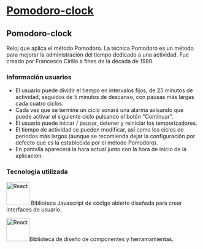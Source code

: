 # [Pomodoro-clock](https://github.com/idavid80/Pomodoro-clock)

## Pomodoro-clock

Reloj que aplica el método Pomodoro. La técnica Pomodoro es un método para mejorar la administración del tiempo dedicado a una actividad. Fue creado por Francesco Cirillo a fines de la década de 1980.

### Información usuarios

- El usuario puede dividir el tiempo en intervalos fijos, de 25 minutos de actividad, seguidos de 5 minutos de descanso, con pausas más largas cada cuatro ciclos.
- Cada vez que se termine un ciclo sonará una alarma avisando que puede activar el siguiente ciclo pulsando el botón "Continuar".
- El usuario puede iniciar / pausar, detener y reiniciar los temporizadores.
- El tiempo de actividad se pueden modificar, así como los ciclos de periodos más largos (aunque se recomienda dejar la configuración por defecto que es la establecida por el método Pomodoro).
- En pantalla aparecerá la hora actual junto con la hora de inicio de la aplicación.

### Tecnologia utilizada

<img src="https://upload.wikimedia.org/wikipedia/commons/thumb/4/47/React.svg/375px-React.svg.png" width="60" alt="React"> Biblioteca Javascript de código abierto diseñada para crear interfaces de usuario.

<img src="https://v4.material-ui.com/static/logo.png" width="60" alt="React">Biblioteca de diseño de componentes y herramamientas.
